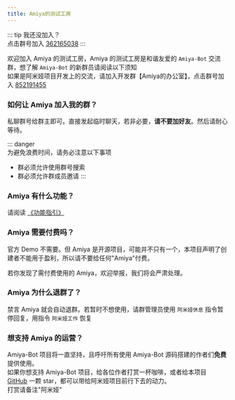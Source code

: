 ```yaml
---
title: Amiya的测试工房
---
```


::: tip 我还没加入？<br>
点击群号加入 [362165038](https://jq.qq.com/?_wv=1027&k=4HKMpUZL)
:::

欢迎加入 Amiya 的测试工房，Amiya 的测试工房是和谐友爱的 `Amiya-Bot` 交流群，想了解 `Amiya-Bot` 的新群员请阅读以下须知<br>
如果是阿米娅项目开发上的交流，请加入开发群【Amiya的办公室】，点击群号加入 [852191455](https://jq.qq.com/?_wv=1027&k=YWVA0NFX)

### 如何让 Amiya 加入我的群？

私聊群号给群主即可。直接发起临时聊天，若非必要，**请不要加好友**。然后请耐心等待。

::: danger <br>
为避免浪费时间，请务必注意以下事项

- 群必须允许使用群号搜索
- 群必须允许群成员邀请
  :::

### Amiya 有什么功能？

请阅读 [《功能指引》](/docs/function/)

### Amiya 需要付费吗？

官方 Demo 不需要。但 Amiya 是开源项目，可能并不只有一个，本项目声明了创建者不能用于盈利，所以请不要给任何"Amiya"付费。

若你发现了需付费使用的 Amiya，欢迎举报，我们将会严肃处理。

### Amiya 为什么退群了？

禁言 Amiya 就会自动退群。若暂时不想使用，请群管理员使用 `阿米娅休息` 指令暂停回复，用指令 `阿米娅工作` 恢复

### 想支持 Amiya 的运营？

Amiya-Bot 项目将一直坚持，且呼吁所有使用 Amiya-Bot 源码搭建的作者们**免费**提供使用。<br>
如果你想支持 Amiya-Bot 项目，给各位作者打赏一杯咖啡，或者给本项目 [GitHub](https://github.com/AmiyaBot/Amiya-Bot) 一颗 star，都可以带给阿米娅项目前行下去的动力。<br>
打赏请备注"阿米娅"

<sponsors/>
